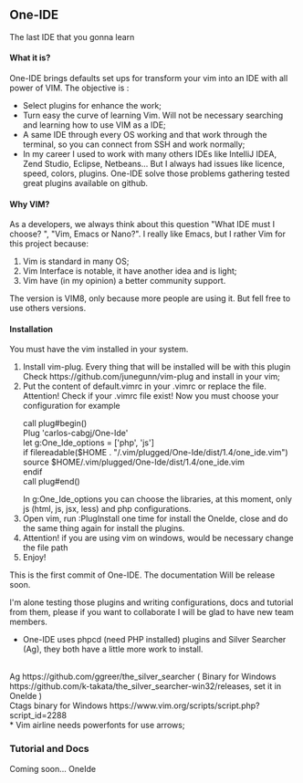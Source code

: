 ## One-IDE
<p>The last IDE that you gonna learn</p>

<h4>What it is?</h4>

One-IDE brings defaults set ups for transform your vim into an IDE with all power of VIM.
The objective is :

<ul>
    <li>Select plugins for enhance the work;</li>
    <li>Turn easy the curve of learning Vim. Will not be necessary searching and learning how to use VIM as a IDE;</li>
    <li>A same IDE through every OS working and that work  through  the terminal, so you can connect from SSH and work normally;</li>
    <li>In my career I used to work with many others IDEs like  IntelliJ IDEA, Zend Studio, Eclipse, Netbeans... But I always had issues like licence, speed, colors, plugins. One-IDE solve those problems gathering tested great plugins available on github.</li>
</ul>

<h4>Why VIM?</h4>

As a developers, we always think about this question "What IDE must I choose? ", "Vim, Emacs or Nano?". I really like Emacs, but I rather Vim for this project because:
<ol>
    <li>Vim is standard in many OS;</li>
    <li>Vim Interface is notable, it have another idea and is light;</li>
    <li>Vim have (in my opinion) a better community support.</li>
</ol>

The version is VIM8, only because more people are using it. But fell free to use others versions.


<h4>Installation</h4>

You must have the vim installed in your system.

<ol>
    <li>Install vim-plug. Every thing that will be installed will be with this plugin Check https://github.com/junegunn/vim-plug and install in your vim;</li>
    <li>Put the content of default.vimrc in your .vimrc or replace the file. Attention! Check if your .vimrc file exist!
        Now you must choose your configuration for example <br/>
        <p>
            call plug#begin()</br>
            Plug 'carlos-cabgj/One-Ide'</br>
            let g:One_Ide_options = ['php', 'js']</br>
            if filereadable($HOME . "/.vim/plugged/One-Ide/dist/1.4/one_ide.vim")</br>
                source $HOME/.vim/plugged/One-Ide/dist/1.4/one_ide.vim</br>
            endif</br>
            call plug#end()</br>
        </p>
        In g:One_Ide_options you can choose the libraries, at this moment, only js (html, js, jsx, less) and php configurations.
    </li>
    <li>Open vim, run :PlugInstall one time for install the OneIde, close and do the same thing again for install the plugins.</li>
    <li>Attention! if you are using vim on windows, would be necessary change the file path</li>
    <li>Enjoy!</li>
</ol>

This is the first commit of One-IDE. The documentation Will be release soon.

I'm alone testing those plugins and writing configurations, docs and tutorial from them, please if you want to collaborate I will be glad to have new team members.

* One-IDE uses phpcd (need PHP installed) plugins and Silver Searcher (Ag), they both have a little more work to install.

<br/>
Ag https://github.com/ggreer/the_silver_searcher ( Binary for Windows https://github.com/k-takata/the_silver_searcher-win32/releases, set it in OneIde )
<br/>
Ctags binary for Windows
https://www.vim.org/scripts/script.php?script_id=2288
<br/>
* Vim airline needs powerfonts for use arrows;

<h3>Tutorial and Docs</h3>
Coming soon... OneIde
